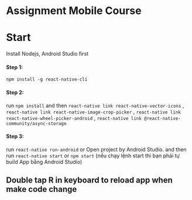 # Assignment Mobile Course

# Start

Install Nodejs, Android Studio first

#### Step 1:

`npm install -g react-native-cli`

#### Step 2:

run
`npm install`
and then
`react-native link react-native-vector-icons` ,
`react-native link react-native-image-crop-picker` ,
`react-native link react-native-wheel-picker-android` ,
`react-native link @react-native-community/async-storage`

#### Step 3:

run `react-native run-android` or Open project by Android Studio.
and then run
`react-native start` or `npm start`
(nếu chạy lệnh start thì bạn phải tự build App bằng Android Studio)

## Double tap R in keyboard to reload app when make code change
